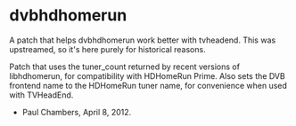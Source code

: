 dvbhdhomerun
============

A patch that helps dvbhdhomerun work better with tvheadend. This was upstreamed, so it's here purely for historical reasons. 

Patch that uses the tuner_count returned by recent versions of libhdhomerun, for compatibility with HDHomeRun Prime.
Also sets the DVB frontend name to the HDHomeRun tuner name, for convenience when used with TVHeadEnd.

- Paul Chambers, April 8, 2012.
